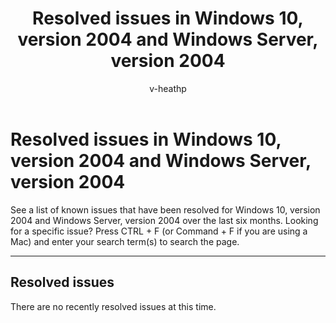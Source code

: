 ﻿---
title: Resolved issues in Windows 10, version 2004 and Windows Server, version 2004
description: Resolved issues in Windows 10, version 2004 and Windows Server 2004
keywords: ["Resolved issues in Windows 10", "Windows 10", "Windows 10, version 2004"]
ms.prod: w10
ms.topic: article
ms.mktglfcycl: deploy
ms.sitesec: library
author: v-heathp
ms.author: v-heathp
ms.localizationpriority: high
layout: LandingPage
---

# Resolved issues in Windows 10, version 2004 and Windows Server, version 2004

See a list of known issues that have been resolved for Windows 10, version 2004 and Windows Server, version 2004 over the last six months. Looking for a specific issue? Press CTRL + F (or Command + F if you are using a Mac) and enter your search term(s) to search the page.


<hr class='cardsM'>

## Resolved issues

<div>There are no recently resolved issues at this time. 
</div>


